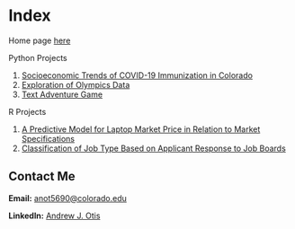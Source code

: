 # Index
Home page [here](https://github.com/JAMPS657/Personal_Projects)

Python Projects
1. [Socioeconomic Trends of COVID-19 Immunization in Colorado](https://github.com/JAMPS657/Personal_Projects/tree/main/Personal%20Programming%20Projects/CDPHE%20%26%20CDC%20-%20COVID%20Immunization%20Analysis)
2. [Exploration of Olympics Data](https://github.com/JAMPS657/Personal_Projects/tree/main/Personal%20Programming%20Projects/Analysis%20of%20Olympics%20Data)
3. [Text Adventure Game](https://github.com/JAMPS657/Personal_Projects/tree/main/Personal%20Programming%20Projects/Simple%20Text%20Adventure%20Game)

R Projects
1. [A Predictive Model for Laptop Market Price in Relation to Market Specifications](https://github.com/JAMPS657/Personal_Projects/blob/main/Personal%20Programming%20Projects/A%20Predictive%20Model%20for%20Laptop%20Market%20Price/Bayesian%20Regression.pdf)
2. [Classification of Job Type Based on Applicant Response to Job Boards](https://github.com/JAMPS657/Personal_Projects/tree/main/Personal%20Programming%20Projects/LCA) 

## Contact Me
**Email:** anot5690@colorado.edu

**LinkedIn:** [Andrew J. Otis](https://www.linkedin.com/in/andrew-james-otis/)
